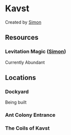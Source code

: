 # Kavst
Created by [Simon](/Players/Simon.md)

## Resources

### Levitation Magic ([Simon](/Players/Simon.md))
Currently Abundant

## Locations

### Dockyard
Being built

### Ant Colony Entrance

### The Coils of Kavst
